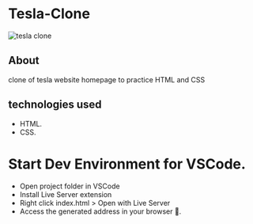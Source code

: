 # Tesla-Clone

![tesla clone](https://user-images.githubusercontent.com/86026272/139951583-87d95e86-8883-4d42-92fe-aa3648b2d9f4.PNG)

## About
clone of tesla website homepage to practice HTML and CSS

## technologies used
+ HTML.
+ CSS.
# Start Dev Environment for VSCode.
+ Open project folder in VSCode
+ Install Live Server extension
+ Right click index.html > Open with Live Server
+ Access the generated address in your browser 🚀.
